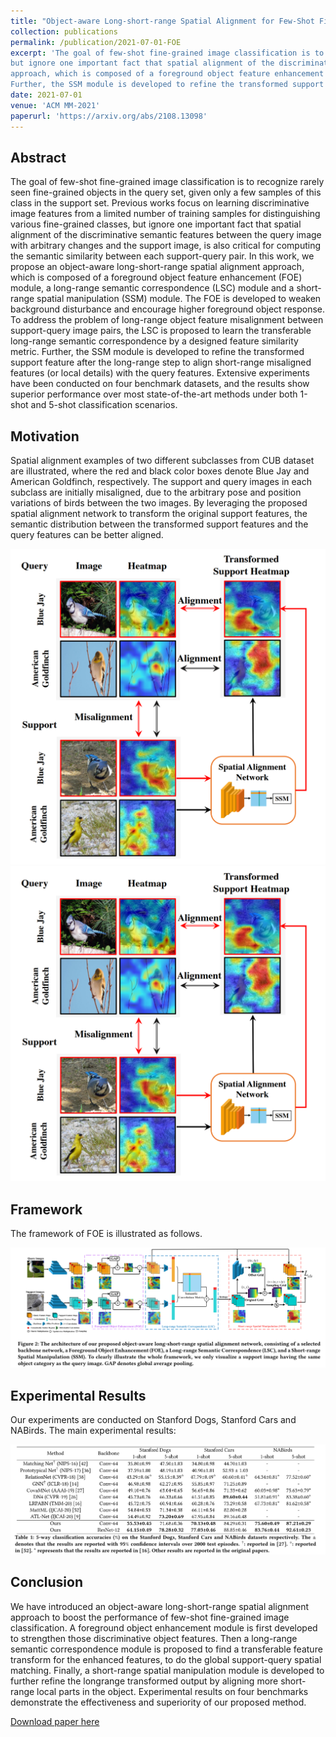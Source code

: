 ```yaml
---
title: "Object-aware Long-short-range Spatial Alignment for Few-Shot Fine-Grained Image Classification"
collection: publications
permalink: /publication/2021-07-01-FOE
excerpt: 'The goal of few-shot fine-grained image classification is to recognize rarely seen fine-grained objects in the query set, given only a few samples of this class in the support set. Previous works focus on learning discriminative image features from a limited number of training samples for distinguishing various fine-grained classes,
but ignore one important fact that spatial alignment of the discriminative semantic features between the query image with arbitrary changes and the support image, is also critical for computing the semantic similarity between each support-query pair. In this work, we propose an object-aware long-short-range spatial alignment
approach, which is composed of a foreground object feature enhancement (FOE) module, a long-range semantic correspondence (LSC) module and a short-range spatial manipulation (SSM) module. The FOE is developed to weaken background disturbance and encourage higher foreground object response. To address the problem of long-range object feature misalignment between support-query image pairs, the LSC is proposed to learn the transferable long-range semantic correspondence by a designed feature similarity metric.
Further, the SSM module is developed to refine the transformed support feature after the long-range step to align short-range misaligned features (or local details) with the query features. Extensive experiments have been conducted on four benchmark datasets, and the results show superior performance over most state-of-the-art methods under both 1-shot and 5-shot classification scenarios.'
date: 2021-07-01
venue: 'ACM MM-2021'
paperurl: 'https://arxiv.org/abs/2108.13098'
---
```


## Abstract
The goal of few-shot fine-grained image classification is to recognize rarely seen fine-grained objects in the query set, given only a few samples of this class in the support set. Previous works focus on learning discriminative image features from a limited number of training samples for distinguishing various fine-grained classes,
but ignore one important fact that spatial alignment of the discriminative semantic features between the query image with arbitrary changes and the support image, is also critical for computing the semantic similarity between each support-query pair. In this work, we propose an object-aware long-short-range spatial alignment
approach, which is composed of a foreground object feature enhancement (FOE) module, a long-range semantic correspondence (LSC) module and a short-range spatial manipulation (SSM) module. The FOE is developed to weaken background disturbance and encourage higher foreground object response. To address the problem of long-range object feature misalignment between support-query image pairs, the LSC is proposed to learn the transferable long-range semantic correspondence by a designed feature similarity metric.
Further, the SSM module is developed to refine the transformed support feature after the long-range step to align short-range misaligned features (or local details) with the query features. Extensive experiments have been conducted on four benchmark datasets, and the results show superior performance over most state-of-the-art methods under both 1-shot and 5-shot classification scenarios.

## Motivation
Spatial alignment examples of two different subclasses from CUB dataset are illustrated, where the red and black color boxes denote Blue Jay and American Goldfinch, respectively. The support and query images in each subclass are initially misaligned, due to the arbitrary pose and position variations of birds between the two images. By leveraging the proposed spatial alignment network to transform the original support features, the semantic distribution between the transformed support features and the query features can be better aligned.

<img src='./images/foe-motivation.png'>
<img src="/images/foe-motivation.png" alt="model" style="zoom:60%;" />

## Framework
The framework of FOE is illustrated as follows.

<img src='/images/foe-framework.png'>

## Experimental Results
Our experiments are conducted on Stanford Dogs, Stanford Cars and NABirds. The main experimental results:

<img src='/images/foe-exp.png'>

## Conclusion
We have introduced an object-aware long-short-range spatial alignment approach to boost the performance of few-shot fine-grained image classification. A foreground object enhancement module is first developed to strengthen those discriminative object features. Then a long-range semantic correspondence module is proposed to find a transferable feature transform for the enhanced features, to do the global support-query spatial matching. Finally, a short-range spatial manipulation module is developed to further refine the longrange transformed output by aligning more short-range local parts in the object. Experimental results on four benchmarks demonstrate the effectiveness and superiority of our proposed method.


[Download paper here](https://arxiv.org/abs/2108.13098)